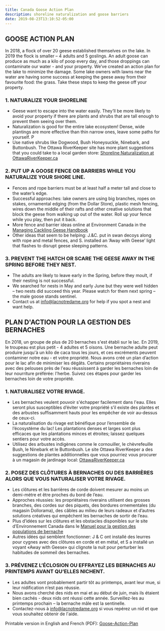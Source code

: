 ```yaml
---
title: Canada Goose Action Plan
description: shoreline naturalization and goose barriers
date: 2019-08-23T13:10:52-05:00
---
```

## GOOSE ACTION PLAN

In 2018, a flock of over 20 geese established themselves on the lake. In 2019 the flock is smaller – 4 adults and 5 goslings. An adult goose can produce as much as a kilo of poop every day, and those droppings can contaminate our water - and your property. We’ve created an action plan for the lake to minimize the damage.
Some lake owners with lawns near the water are having some success at keeping the geese away from their favourite food: the grass.  Take these steps to keep the geese off your property.

### 1. NATURALIZE YOUR SHORELINE

* Geese want to escape into the water easily. They’ll be more likely to avoid your property if there are plants and shrubs that are tall enough to prevent them seeing over them.  
* Naturalization is good for the entire lake ecosystem! Dense, wide plantings are more effective than thin narrow ones, leave some paths for yourself. P
* Use native shrubs like Dogwood, Bush Honeysuckle, Ninebark, and Buttonbush. The Ottawa RiverKeeper site has more plant suggestions that you could take to a local garden store: [Shoreline Naturalization at OttawaRiverKeeper.ca](https://www.ottawariverkeeper.ca/publications-2/3_ork_shorelinenature_en_nomarks/)

### 2. PUT UP A GOOSE FENCE OR BARRIERS WHILE YOU NATURALIZE YOUR SHORE LINE.

* Fences and rope barriers must be at least half a meter tall and close to the water’s edge.
* Successful approaches: lake owners are using big branches, ropes on stakes, ornamental edging (from the Dollar Store), plastic mesh fencing, wires down the middle of their rafts and other creative solutions that block the geese from walking up out of the water. Roll up your fence while you play, then put it back.
* More fence and barrier ideas online at Environment Canada in the [Managing Cackling Geese Handbook](https://www.canada.ca/en/environment-climate-change/services/migratory-bird-conservation/publications/handbook-managing-cackling-geese-southern/chapter-3.html#_toc07010201)
* Other ideas that seem to be helping: J.&C. put in swan decoys along with rope and metal fences, and S. installed an ‘Away with Geese’ light that flashes to disrupt geese sleeping patterns.

### 3. PREVENT THE HATCH OR SCARE THE GEESE AWAY IN THE SPRING BEFORE THEY NEST.

* The adults are likely to leave early in the Spring, before they moult, if their nesting is not successful.
* We searched for nests in May and early June but they were well hidden – two nests did succeed this year. Please watch for them next spring – the male goose stands sentinel.
* Contact us at info@lacnotredame.org for help if you spot a nest and want help.

## PLAN D'ACTION POUR LA GESTION DES BERNACHES

En 2018, un groupe de plus de 20 bernaches s'est établi sur le lac. En 2019, le troupeau est plus petit - 4 adultes et 5 oisons. Une bernache adulte peut produire jusqu'à un kilo de caca tous les jours, et ces excréments peuvent contaminer notre eau - et votre propriété. Nous avons créé un plan d’action pour le lac afin de minimiser les dégâts.
Certains propriétaires riverains avec des pelouses près de l'eau réussissent à garder les bernaches loin de leur nourriture préférée: l'herbe. Suivez ces étapes pour garder les bernaches loin de votre propriété.

### 1. NATURALISEZ VOTRE RIVAGE.

* Les bernaches veulent pouvoir s'échapper facilement dans l'eau. Elles seront plus susceptibles d’éviter votre propriété s’il existe des plantes et des arbustes suffisamment hauts pour les empêcher de voir au-dessus de ceux-ci.
* La naturalisation du rivage est bénéfique pour l’ensemble de l’écosystème du lac! Les plantations denses et larges sont plus efficaces que les plantations minces et étroites; laissez quelques sentiers pour votre accès.
* Utilisez des arbustes indigènes comme le cornouiller, le chèvrefeuille Bush, le Ninebark et le Buttonbush. Le site Ottawa RiverKeeper a des suggestions de plantes additionnelles que vous pourriez vous procurer à un magasin de jardinage local: [OttawaRiverKeeper.ca](https://eadn-wc01-4092020.nxedge.io/cdn/wp-content/uploads/2018/01/3_ORK_ShorelineNature_FR_web.pdf)

### 2. POSEZ DES CLÔTURES À BERNACHES OU DES BARRIÈRES ALORS QUE VOUS NATURALISER VOTRE RIVAGE.

* Les clôtures et les barrières de corde doivent mesurer au moins un demi-mètre et être proches du bord de l’eau.
* Approches réussies: les propriétaires riverains utilisent des grosses branches, des cordes sur des piquets, des bordures ornementales (du magasin Dollorama), des câbles au milieu de leurs radeaux et d’autres solutions créatives qui empêchent les bernaches de sortir de l’eau.
* Plus d’idées sur les clôtures et les obstacles disponibles sur le site d’Environnement Canada dans le [Manuel pour la gestion des populations de bernache](https://www.canada.ca/fr/environnement-changement-climatique/services/conservation-oiseaux-migrateurs/publications/manuel-gestion-bernache-hutchins-sud/chapitre-3.html#_toc07010201)
* Autres idées qui semblent fonctionner: J & C ont installé des leurres pour cygnes avec des clôtures en corde et en métal, et S a installé un voyant «Away with Geese» qui clignote la nuit pour perturber les habitudes de sommeil des bernaches.

### 3. PRÉVENEZ L’ÉCLOSION OU EFFRAYEZ LES BERNACHES AU PRINTEMPS AVANT QU’ELLES NICHENT.

* Les adultes vont probablement partir tôt au printemps, avant leur mue, si leur nidification n’est pas réussie.
* Nous avons cherché des nids en mai et au début de juin, mais ils étaient bien cachés - deux nids ont réussi cette année. Surveillez-les au printemps prochain – la bernache mâle est la sentinelle.
* Contactez-nous à info@lacnotredame.org si vous repérez un nid et que vous souhaitez obtenir de l'aide.

Printable version in English and French (PDF): [Goose-Action-Plan](/assets/docs/water/Goose-Action-Plan-EN-FR-23Aug2019.pdf)
